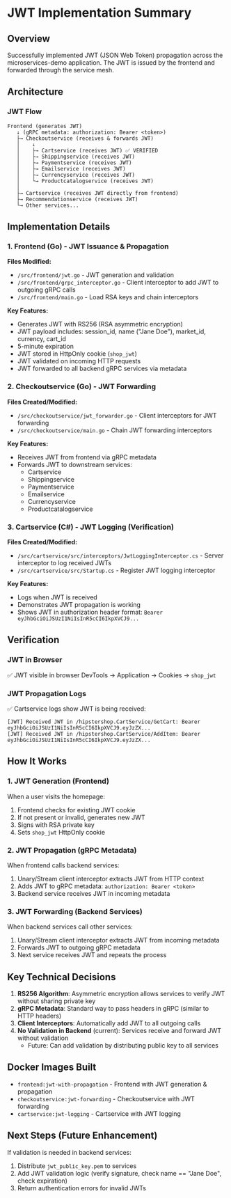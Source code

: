 # JWT Implementation Summary

## Overview
Successfully implemented JWT (JSON Web Token) propagation across the microservices-demo application. The JWT is issued by the frontend and forwarded through the service mesh.

## Architecture

### JWT Flow
```
Frontend (generates JWT)
   ↓ (gRPC metadata: authorization: Bearer <token>)
   ├→ Checkoutservice (receives & forwards JWT)
   │    ↓
   │    ├→ Cartservice (receives JWT) ✅ VERIFIED
   │    ├→ Shippingservice (receives JWT)
   │    ├→ Paymentservice (receives JWT)
   │    ├→ Emailservice (receives JWT)
   │    ├→ Currencyservice (receives JWT)
   │    └→ Productcatalogservice (receives JWT)
   │
   ├→ Cartservice (receives JWT directly from frontend)
   ├→ Recommendationservice (receives JWT)
   └→ Other services...
```

## Implementation Details

### 1. Frontend (Go) - JWT Issuance & Propagation
**Files Modified:**
- `/src/frontend/jwt.go` - JWT generation and validation
- `/src/frontend/grpc_interceptor.go` - Client interceptor to add JWT to outgoing gRPC calls
- `/src/frontend/main.go` - Load RSA keys and chain interceptors

**Key Features:**
- Generates JWT with RS256 (RSA asymmetric encryption)
- JWT payload includes: session_id, name ("Jane Doe"), market_id, currency, cart_id
- 5-minute expiration
- JWT stored in HttpOnly cookie (`shop_jwt`)
- JWT validated on incoming HTTP requests
- JWT forwarded to all backend gRPC services via metadata

### 2. Checkoutservice (Go) - JWT Forwarding
**Files Created/Modified:**
- `/src/checkoutservice/jwt_forwarder.go` - Client interceptors for JWT forwarding
- `/src/checkoutservice/main.go` - Chain JWT forwarding interceptors

**Key Features:**
- Receives JWT from frontend via gRPC metadata
- Forwards JWT to downstream services:
  - Cartservice
  - Shippingservice
  - Paymentservice
  - Emailservice
  - Currencyservice
  - Productcatalogservice

### 3. Cartservice (C#) - JWT Logging (Verification)
**Files Created/Modified:**
- `/src/cartservice/src/interceptors/JwtLoggingInterceptor.cs` - Server interceptor to log received JWTs
- `/src/cartservice/src/Startup.cs` - Register JWT logging interceptor

**Key Features:**
- Logs when JWT is received
- Demonstrates JWT propagation is working
- Shows JWT in authorization header format: `Bearer eyJhbGciOiJSUzI1NiIsInR5cCI6IkpXVCJ9...`

## Verification

### JWT in Browser
✅ JWT visible in browser DevTools → Application → Cookies → `shop_jwt`

### JWT Propagation Logs
✅ Cartservice logs show JWT is being received:
```
[JWT] Received JWT in /hipstershop.CartService/GetCart: Bearer eyJhbGciOiJSUzI1NiIsInR5cCI6IkpXVCJ9.eyJzZX...
[JWT] Received JWT in /hipstershop.CartService/AddItem: Bearer eyJhbGciOiJSUzI1NiIsInR5cCI6IkpXVCJ9.eyJzZX...
```

## How It Works

### 1. JWT Generation (Frontend)
When a user visits the homepage:
1. Frontend checks for existing JWT cookie
2. If not present or invalid, generates new JWT
3. Signs with RSA private key
4. Sets `shop_jwt` HttpOnly cookie

### 2. JWT Propagation (gRPC Metadata)
When frontend calls backend services:
1. Unary/Stream client interceptor extracts JWT from HTTP context
2. Adds JWT to gRPC metadata: `authorization: Bearer <token>`
3. Backend service receives JWT in incoming metadata

### 3. JWT Forwarding (Backend Services)
When backend services call other services:
1. Unary/Stream client interceptor extracts JWT from incoming metadata
2. Forwards JWT to outgoing gRPC metadata
3. Next service receives JWT and repeats the process

## Key Technical Decisions

1. **RS256 Algorithm**: Asymmetric encryption allows services to verify JWT without sharing private key
2. **gRPC Metadata**: Standard way to pass headers in gRPC (similar to HTTP headers)
3. **Client Interceptors**: Automatically add JWT to all outgoing calls
4. **No Validation in Backend** (current): Services receive and forward JWT without validation
   - Future: Can add validation by distributing public key to all services

## Docker Images Built
- `frontend:jwt-with-propagation` - Frontend with JWT generation & propagation
- `checkoutservice:jwt-forwarding` - Checkoutservice with JWT forwarding
- `cartservice:jwt-logging` - Cartservice with JWT logging

## Next Steps (Future Enhancement)
If validation is needed in backend services:
1. Distribute `jwt_public_key.pem` to services
2. Add JWT validation logic (verify signature, check name == "Jane Doe", check expiration)
3. Return authentication errors for invalid JWTs
